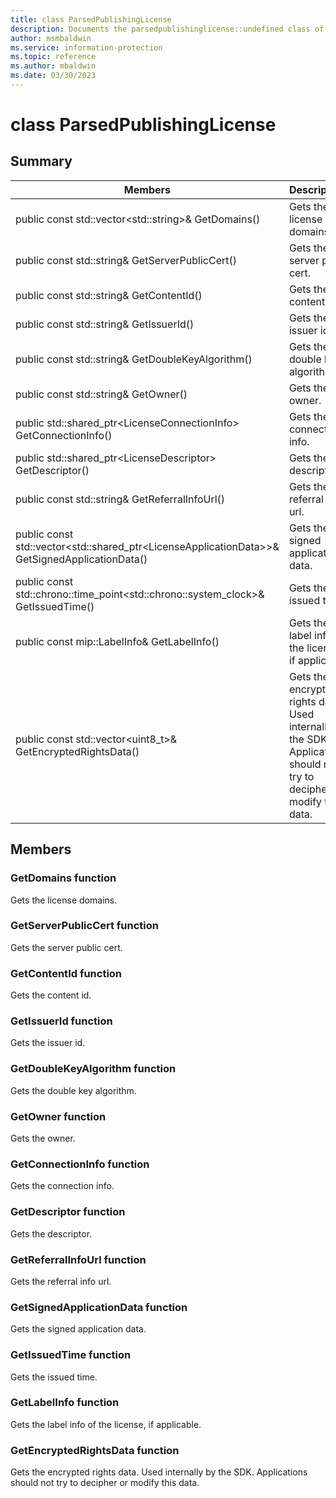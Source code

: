 ```yaml
---
title: class ParsedPublishingLicense 
description: Documents the parsedpublishinglicense::undefined class of the Microsoft Information Protection (MIP) SDK.
author: msmbaldwin
ms.service: information-protection
ms.topic: reference
ms.author: mbaldwin
ms.date: 03/30/2023
---
```


# class ParsedPublishingLicense 
  
## Summary
 Members                        | Descriptions                                
--------------------------------|---------------------------------------------
public const std::vector&lt;std::string&gt;& GetDomains()  |  Gets the license domains.
public const std::string& GetServerPublicCert()  |  Gets the server public cert.
public const std::string& GetContentId()  |  Gets the content id.
public const std::string& GetIssuerId()  |  Gets the issuer id.
public const std::string& GetDoubleKeyAlgorithm()  |  Gets the double key algorithm.
public const std::string& GetOwner()  |  Gets the owner.
public std::shared_ptr&lt;LicenseConnectionInfo&gt; GetConnectionInfo()  |  Gets the connection info.
public std::shared_ptr&lt;LicenseDescriptor&gt; GetDescriptor()  |  Gets the descriptor.
public const std::string& GetReferralInfoUrl()  |  Gets the referral info url.
public const std::vector&lt;std::shared_ptr&lt;LicenseApplicationData&gt;&gt;& GetSignedApplicationData()  |  Gets the signed application data.
public const std::chrono::time_point&lt;std::chrono::system_clock&gt;& GetIssuedTime()  |  Gets the issued time.
public const mip::LabelInfo& GetLabelInfo()  |  Gets the label info of the license, if applicable.
public const std::vector&lt;uint8_t&gt;& GetEncryptedRightsData()  |  Gets the encrypted rights data. Used internally by the SDK. Applications should not try to decipher or modify this data.
  
## Members
  
### GetDomains function
Gets the license domains.
  
### GetServerPublicCert function
Gets the server public cert.
  
### GetContentId function
Gets the content id.
  
### GetIssuerId function
Gets the issuer id.
  
### GetDoubleKeyAlgorithm function
Gets the double key algorithm.
  
### GetOwner function
Gets the owner.
  
### GetConnectionInfo function
Gets the connection info.
  
### GetDescriptor function
Gets the descriptor.
  
### GetReferralInfoUrl function
Gets the referral info url.
  
### GetSignedApplicationData function
Gets the signed application data.
  
### GetIssuedTime function
Gets the issued time.
  
### GetLabelInfo function
Gets the label info of the license, if applicable.
  
### GetEncryptedRightsData function
Gets the encrypted rights data. Used internally by the SDK. Applications should not try to decipher or modify this data.